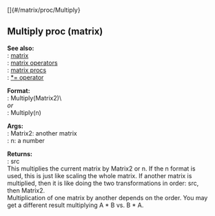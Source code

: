 []{#/matrix/proc/Multiply}    
## Multiply proc (matrix)    
**See also:**    
:   [matrix](/ref/matrix)    
:   [matrix operators](/ref/matrix/operators)    
:   [matrix procs](/ref/matrix/proc)    
:   [\*= operator](/ref/operator/*)    
<!-- -->    
**Format:**    
:   Multiply(Matrix2)\    
    *or*    
:   Multiply(n)    
<!-- -->    
**Args:**    
:   Matrix2: another matrix    
:   n: a number    
<!-- -->    
**Returns:**    
:   src    
This multiplies the current matrix by Matrix2 or n. If the n format is    
used, this is just like scaling the whole matrix. If another matrix is    
multiplied, then it is like doing the two transformations in order: src,    
then Matrix2.    
Multiplication of one matrix by another depends on the order. You may    
get a different result multiplying A \* B vs. B \* A.  
